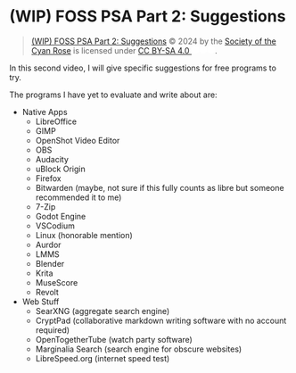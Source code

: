 # (WIP) FOSS PSA Part 2: Suggestions

> [(WIP) FOSS PSA Part 2: Suggestions](https://github.com/CYAN-ROSE/scripts/foss-psa_suggestions.md)
> © 2024 by the
> [Society of the Cyan Rose](https://github.com/CYAN-ROSE/)
> is licensed under
> [CC BY-SA 4.0 <img src="https://chooser-beta.creativecommons.org/img/cc-logo.f0ab4ebe.svg" style="background: #FFFFFFC0; border-radius: 100%; width: 1em; vertical-align: text-top"></img><img src="https://chooser-beta.creativecommons.org/img/cc-by.21b728bb.svg" style="background: #FFFFFFC0; border-radius: 100%; width: 1em; vertical-align: text-top"></img><img src="https://chooser-beta.creativecommons.org/img/cc-sa.d1572b71.svg" style="background: #FFFFFFC0; border-radius: 100%; width: 1em; vertical-align: text-top"></img>](https://creativecommons.org/licenses/by-sa/4.0/).

In this second video, I will give specific suggestions for free programs to try.

The programs I have yet to evaluate and write about are:
 - Native Apps
    - LibreOffice
    - GIMP
    - OpenShot Video Editor
    - OBS
    - Audacity
    - uBlock Origin
    - Firefox
    - Bitwarden
      (maybe, not sure if this fully counts as libre
      but someone recommended it to me)
    - 7-Zip
    - Godot Engine
    - VSCodium
    - Linux (honorable mention)
    - Aurdor
    - LMMS
    - Blender
    - Krita
    - MuseScore
    - Revolt
 - Web Stuff
    - SearXNG (aggregate search engine)
    - CryptPad
      (collaborative markdown writing software with no account required)
    - OpenTogetherTube (watch party software)
    - Marginalia Search (search engine for obscure websites)
    - LibreSpeed.org (internet speed test)
